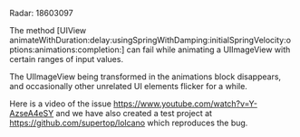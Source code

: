 Radar: 18603097

The method [UIView animateWithDuration:delay:usingSpringWithDamping:initialSpringVelocity:options:animations:completion:] can fail while animating a UIImageView with certain ranges of input values. 

The UIImageView being transformed in the animations block disappears, and occasionally other unrelated UI elements flicker for a while. 

Here is a video of the issue https://www.youtube.com/watch?v=Y-AzseA4eSY and we have also created a test project at https://github.com/supertop/lolcano which reproduces the bug. 
